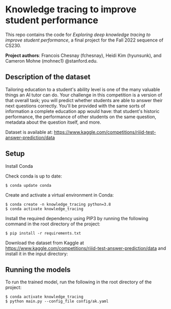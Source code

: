 # Knowledge tracing to improve student performance
This repo contains the code for *Exploring deep knowledge tracing to improve student performance*, a final project for the Fall 2022 sequence of CS230. 

**Project authors**: Francois Chesnay (fchesnay), Heidi Kim (hyunsunk), and Cameron Mohne (mohnec1) @stanford.edu. 

## Description of the dataset

Tailoring education to a student's ability level is one of the many valuable things an AI tutor can do. Your challenge in this competition is a version of that overall task; you will predict whether students are able to answer their next questions correctly. You'll be provided with the same sorts of information a complete education app would have: that student's historic performance, the performance of other students on the same question, metadata about the question itself, and more.

Dataset is available at: https://www.kaggle.com/competitions/riiid-test-answer-prediction/data



## Setup
Install Conda

Check conda is up to date:
```
$ conda update conda

```


Create and activate a virtual environment in Conda:
```
$ conda create -n knowledge_tracing python=3.8
$ conda activate knowledge_tracing

```

Install the required dependency using PIP3 by running the following command in the root directory of the project:
```
$ pip install -r requirements.txt

```

Download the dataset from Kaggle at https://www.kaggle.com/competitions/riiid-test-answer-prediction/data and install it in the input directory:


## Running the models

To run the trained model, run the following in the root directory of the project: 
```
$ conda activate knowledge_tracing
$ python main.py --config_file config/ak.yaml

```
